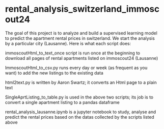 # rental_analysis_switzerland_immoscout24
The goal of this project is to analyze and build a supervised learning model to predict the apartment rental prices in switzerland. We start the analysis by a particular city (Lausanne). Here is what each script does:

immoscoutHtml_to_text_once script is run once at the beginning to download all pages of rental apartments listed on immoscout24 (Lausanne)

ImmoscoutHtml_to_csv.py runs every day or week (as frequent as you want) to add the new listings to the existing data

html2text.py is written by Aaron Swartz; it converts an Html page to a plain text

SingleAprtListing_to_table.py is used in the above two scripts; its job is to convert a single apartment listing to a pandas dataframe

rental_analysis_lausanne.ipynb is a jupyter notebook to study, analyse and predict the rental prices based on the datas collected by the scripts listed above
